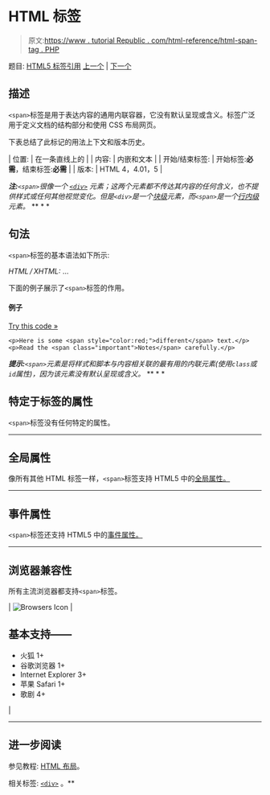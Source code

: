 # HTML 标签

> 原文:[https://www . tutorial Republic . com/html-reference/html-span-tag . PHP](https://www.tutorialrepublic.com/html-reference/html-span-tag.php)

题目: [HTML5 标签引用](html5-tags.php) [上一个](html5-source-tag.php) | [下一个](html-strike-tag.php)

## 描述

`<span>`标签是用于表达内容的通用内联容器，它没有默认呈现或含义。标签广泛用于定义文档的结构部分和使用 CSS 布局网页。

下表总结了此标记的用法上下文和版本历史。

| 位置: | 在一条直线上的 |
| 内容: | 内嵌和文本 |
| 开始/结束标签: | 开始标签:**必需**，结束标签:**必需** |
| 版本: | HTML 4，4.01，5 |

 ***注:**`<span>`很像一个 [`<div>`](html-div-tag.php) 元素；这两个元素都不传达其内容的任何含义，也不提供样式或任何其他视觉变化。但是`<div>`是一个[块级](../css-tutorial/css-visual-formatting.php#block-level)元素，而`<span>`是一个[行内级](../css-tutorial/css-visual-formatting.php#inline-level)元素。*  ** * *

## 句法

`<span>`标签的基本语法如下所示:

*HTML / XHTML:* <span> ... </span>

下面的例子展示了`<span>`标签的作用。

#### 例子

[Try this code »](../codelab.php?topic=html&file=span-tag "Try this code using online Editor")

```
<p>Here is some <span style="color:red;">different</span> text.</p>
<p>Read the <span class="important">Notes</span> carefully.</p>
```

 ***提示:**`<span>`元素是将样式和脚本与内容相关联的最有用的内联元素(使用`class`或`id`属性)，因为该元素没有默认呈现或含义。*  ** * *

## 特定于标签的属性

`<span>`标签没有任何特定的属性。

* * *

## 全局属性

像所有其他 HTML 标签一样，`<span>`标签支持 HTML5 中的[全局属性。](html5-global-attributes.php)

* * *

## 事件属性

`<span>`标签还支持 HTML5 中的[事件属性。](html5-event-attributes.php)

* * *

## 浏览器兼容性

所有主流浏览器都支持`<span>`标签。

| ![Browsers Icon](../Images/e9331123c77668c1832e541c2fca1002.png) | 

## 基本支持——

*   火狐 1+
*   谷歌浏览器 1+
*   Internet Explorer 3+
*   苹果 Safari 1+
*   歌剧 4+

 |

* * *

## 进一步阅读

参见教程: [HTML 布局](../html-tutorial/html-layout.php)。

相关标签: [`<div>`](html-div-tag.php) 。**